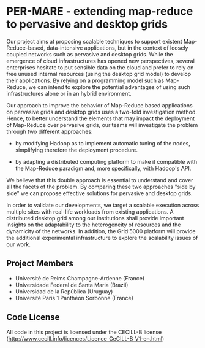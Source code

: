 # PER-MARE - extending map-reduce to pervasive and desktop grids #

Our project aims at proposing scalable techniques to support existent Map-Reduce-based, data-intensive applications, but in the context of loosely coupled networks such as pervasive and desktop grids. While the emergence of cloud infrastructures has opened new perspectives, several enterprises hesitate to put sensible data on the cloud and prefer to rely on free unused internal resources (using the desktop grid model) to develop their applications. By relying on a programming model such as Map-Reduce, we can intend to explore the potential advantages of using such infrastructures alone or in an hybrid environment.

Our approach to improve the behavior of Map-Reduce based applications on pervasive grids and desktop grids uses a two-fold investigation method. Hence, to better understand the elements that may impact the deployment of Map-Reduce over pervasive grids, our teams will investigate the problem through two different approaches:

  * by modifying Hadoop as to implement automatic tuning of the nodes, simplifying therefore the deployment procedure.

  * by adapting a distributed computing platform to make it compatible with the Map-Reduce paradigm and, more specifically, with Hadoop's API.

We believe that this double approach is essential to understand and cover all the facets of the problem. By comparing these two approaches "side by side" we can propose effective solutions for pervasive and desktop grids.

In order to validate our developments, we target a scalable execution across multiple sites with real-life workloads from existing applications. A distributed desktop grid among our institutions shall provide important insights on the adaptability to the heterogeneity of resources and the dynamicity of the networks. In addition, the Grid’5000 platform will provide the additional experimental infrastructure to explore the scalability issues of our work.

## Project Members ##

  * Université de Reims Champagne-Ardenne (France)
  * Universidade Federal de Santa Maria (Brazil)
  * Universidad de la República (Uruguay)
  * Université Paris 1 Panthéon Sorbonne (France)

## Code License ##
All code in this project is licensed under the CECILL-B license (http://www.cecill.info/licences/Licence_CeCILL-B_V1-en.html)